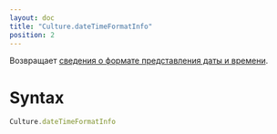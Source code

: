 ```yaml
---
layout: doc
title: "Culture.dateTimeFormatInfo"
position: 2
---
```


Возвращает [сведения о формате представления даты и времени](../DateTimeFormatInfo/).

# Syntax

```js
Culture.dateTimeFormatInfo
```

